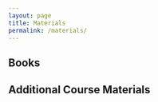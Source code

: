 ```yaml
---
layout: page
title: Materials
permalink: /materials/
---
```


<!-- {% include image.html url="/_images/cover2.jpg" width=175 align="right" %} -->

## Books

<!-- Alan Turing and Noam Chomsky: Very Famous Book -->

## Additional Course Materials

<!-- * If you are not familiar with Python programming, use any online tutorial to get a handle of it.
* [Material #1](http://www.example.com/): how a computer chess player thinks!
* [Material #2](http://www.example.com/): how a computer chess player thinks!
* [Material #3](http://www.example.com/): how a computer chess player thinks!
* [Material #4](http://www.example.com/): how a computer chess player thinks!
* [Material #5](http://www.example.com/): how a computer chess player thinks! -->
